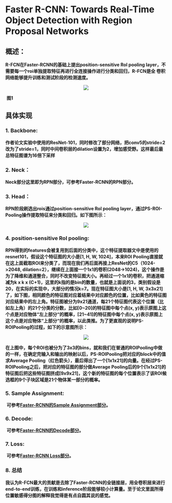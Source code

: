 # Faster R-CNN: Towards Real-Time Object Detection with Region Proposal Networks

## 概述：

**R-FCN在Faster-RCNN的基础上提出position-sensitive RoI pooling layer，不需要每一个roi单独提取特征再进行全连接操作进行分类和回归，R-FCN是全  	卷积网络能够提升训练和测试阶段的检测速度。**

<div align=center>
<img src="https://pic2.zhimg.com/v2-83c1bce928760858323224ba364e80a5_r.jpg"/>
</div>


​                                                                                                                                      **图1**

## 具体实现

### 1. Backbone:

**作者论文实验中使用的ResNet-101，同时修改了部分网络，把conv5的stride=2改为了stride=1，同时中间卷积层的dilation设置为2，增加感受野。这样最后最总特征图谱为16倍下采样**



### 2. Neck：

**Neck部分这里即为RPN部分，可参考Faster-RCNN的RPN部分。**



### 3. Head：

**RPN阶段刷选出rois通过position-sensitive RoI pooling layer，通过PS-ROI-Pooling操作提取特征来分类和回归。如下图所示：**

<div align=center>
<img src="https://pic2.zhimg.com/v2-56e6b85e7da024665b6821312f2f1645_r.jpg"/>
</div>



### 4. position-sensitive RoI pooling:

**RPN得到的features会被复用到后面的分类中，这个特征提取器文中是使用的resnet101，假设这个特征图的大小是[1, H, W, 1024]，本来ROI Pooling直接就在这上面截取ROI来分类了，而现在我们再后面再接上ResNet的C5（1024->2048, dilation=2），继续在上面接一个1x1的卷积(2048->1024)，这个操作是为了降维和通道整合，同时不改变特征图大小。再经过一个1x1的卷积，把通道缩减为k x k x (C+1)，这里的k指的是bin的数量，也就是上面说的3，类别假设是20，在实际的实现中，大部分的情况k=7。现在特征图大小是[1, H, W, 3x3x21]了，如下图，相同颜色的特征图对应着结果中对应颜色的位置，比如黄色的特征图对应结果中的左上角。特征图被分为9x21通道，每21个特征图代表这个位置（比如左上角）的21个分类的分数，比如[0~20]的特征图中每个点(x, y)表示原图上这个点是对应物体“左上部分“的概率，[21~41]的特征图中每个点(x, y)表示原图上这个点是对应物体“上部分“的概率，以此类推。为了更直观的说明PS-ROIPooling的过程，如下的示意图所示：**

<div align=center>
<img src="https://pic4.zhimg.com/v2-aceb70db0ae5f477dd5a9610c20051b7_r.jpg"/>
</div>

**在上图中，每个ROI也被分为了3x3的bins，就和我们在普通的ROIPooling中做的一样，在确定完输入和输出的映射以后，PS-ROIPooling把对应的block中的值求Average Pooling（红色箭头），最后得出了一个[1x1x21]的向量。在经过PS-ROIPooling之后，把对应的特征图的部分做Average Pooling后的9个[1x1x21]的特征图后把这些特征图拼成[9x9x21]，这个新的特征图的每个位置表示了该ROI候选框的9个子块区域是21个物体某一部分的概率。**

### 5. Sample Assignment:

​	**可参考[Faster-RCNN的Sample Assignment部分](https://github.com/Hanson0910/DL-Algorithm-Summary/blob/main/%E7%9B%AE%E6%A0%87%E6%A3%80%E6%B5%8B%E7%AF%87/Anchor-Base/two-stage/Faster-RCNN.md)。**

### 6. Decode:

​	**可参考[Faster-RCNN的Decode部分](https://github.com/Hanson0910/DL-Algorithm-Summary/blob/main/%E7%9B%AE%E6%A0%87%E6%A3%80%E6%B5%8B%E7%AF%87/Anchor-Base/two-stage/Faster-RCNN.md)。**

### 7. Loss:

​	**可参考[Faster-RCNN Loss部分](https://github.com/Hanson0910/DL-Algorithm-Summary/blob/main/%E7%9B%AE%E6%A0%87%E6%A3%80%E6%B5%8B%E7%AF%87/Anchor-Base/two-stage/Faster-RCNN.md)。**

### 8. 总结

**我认为R-FCN最大的贡献是去除了Faster-RCNN的全链接层，用全卷积层来进行end-to-end训练，在训练和inference阶段能够较小计算量。至于论文里面所得位置敏感得分图的解释我觉得是有点自圆其说的感觉。**